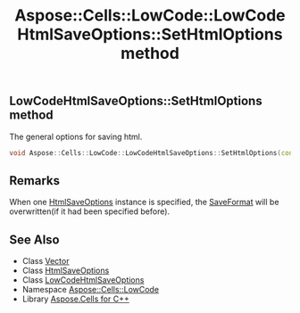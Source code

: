 ﻿---
title: Aspose::Cells::LowCode::LowCodeHtmlSaveOptions::SetHtmlOptions method
linktitle: SetHtmlOptions
second_title: Aspose.Cells for C++ API Reference
description: 'Aspose::Cells::LowCode::LowCodeHtmlSaveOptions::SetHtmlOptions method. The general options for saving html in C++.'
type: docs
weight: 900
url: /cpp/aspose.cells.lowcode/lowcodehtmlsaveoptions/sethtmloptions/
---
## LowCodeHtmlSaveOptions::SetHtmlOptions method


The general options for saving html.

```cpp
void Aspose::Cells::LowCode::LowCodeHtmlSaveOptions::SetHtmlOptions(const HtmlSaveOptions &value)
```

## Remarks


When one [HtmlSaveOptions](../../../aspose.cells/htmlsaveoptions/) instance is specified, the [SaveFormat](../../../aspose.cells/saveformat/) will be overwritten(if it had been specified before). 
## See Also

* Class [Vector](../../../aspose.cells/vector/)
* Class [HtmlSaveOptions](../../../aspose.cells/htmlsaveoptions/)
* Class [LowCodeHtmlSaveOptions](../)
* Namespace [Aspose::Cells::LowCode](../../)
* Library [Aspose.Cells for C++](../../../)
